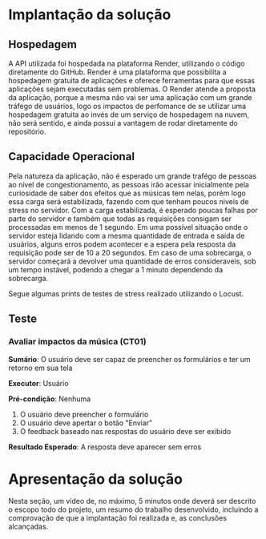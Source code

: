 # Implantação da solução

## Hospedagem

A API utilizada foi hospedada na plataforma Render, utilizando o código diretamente do GitHub. Render é uma plataforma que possibilita a hospedagem gratuita de aplicações e oferece ferramentas para que essas aplicações sejam executadas sem problemas. O Render atende a proposta da aplicação, porque a mesma não vai ser uma aplicação com um grande tráfego de usuários, logo os impactos de perfomance de se utilizar uma hospedagem gratuita ao invés de um serviço de hospedagem na nuvem, não será sentido, e ainda possui a vantagem de rodar diretamente do repositório.

## Capacidade Operacional

Pela natureza da aplicação, não é esperado um grande trafégo de pessoas ao nível de congestionamento, as pessoas irão acessar inicialmente pela curiosidade de saber dos efeitos que as músicas tem nelas, porém logo essa carga será estabilizada, fazendo com que tenham poucos niveis de stress no servidor. Com a carga estabilizada, é esperado poucas falhas por parte do servidor e também que todas as requisições consigam ser processadas em menos de 1 segundo. Em uma possível situação onde o servidor esteja lidando com a mesma quantidade de entrada e saída de usuários, alguns erros podem acontecer e a espera pela resposta da requisição pode ser de 10 a 20 segundos. Em caso de uma sobrecarga, o servidor começará a devolver uma quantidade de erros consideraveis, sob um tempo instável, podendo a chegar a 1 minuto dependendo da sobrecarga.

Segue algumas prints de testes de stress realizado utilizando o Locust.



## Teste

### Avaliar impactos da música (CT01)

**Sumário**: O usuário deve ser capaz de preencher os formulários e ter um retorno em sua tela

**Executor**: Usuário

**Pré-condição**: Nenhuma

1. O usuário deve preencher o formulário
2. O usuário deve apertar o botão "Enviar"
3. O feedback baseado nas respostas do usuário deve ser exibido

**Resultado Esperado**: A resposta deve aparecer sem erros

# Apresentação da solução

Nesta seção, um vídeo de, no máximo, 5 minutos onde deverá ser descrito o escopo todo do projeto, um resumo do trabalho desenvolvido, incluindo a comprovação de que a implantação foi realizada e, as conclusões alcançadas.

